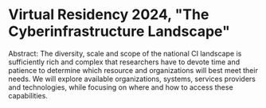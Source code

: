 # Virtual Residency 2024, "The Cyberinfrastructure Landscape"

Abstract: The diversity, scale and scope of the national CI landscape is sufficiently rich and complex that researchers have to devote time and patience to determine which resource and organizations will best meet their needs. We will explore available organizations, systems, services providers and technologies, while focusing on where and how to access these capabilities.

